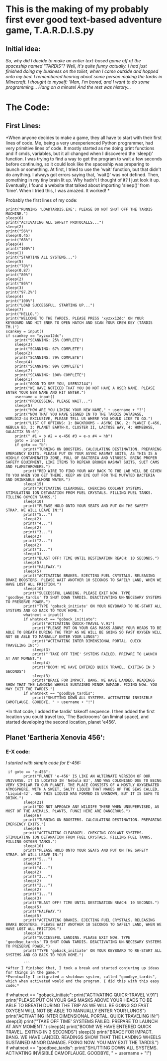 # This is the making of my probably first ever good text-based adventure game, T.A.R.D.I.S.py

## Initial idea:

*So, why did I decide to make an entier text-based game off of the spaceship named "TARDIS"? Well, it's quite funny actually. I had just finished doing my business on the toilet, when I came outside and hopped onto my bed. I remembered hearing about some person making the tardis in Minecraft. I thought to myself: 'Man, I'm bored, and I want to do some programming... Hang on a minute!*
*And the rest was history...*

# The Code:

## First Lines:

*When anyone decides to make a game, they all have to start with their first lines of code. Me, being a very unexperienced Python programmer, had very primitive lines of code. It mostly started as me doing print functions and if cmds, variables, but it all changed when I discovered the 'sleep()' function. I was trying to find a way to get the program to wait a few seconds before continuing, so it could look like the spaceship was preparing to launch or something. At first, I tried to use the 'wait' function, but that didn't do anything. I always got errors saying that, 'wait()' was not defined. Then, something in my tiny brain lit up. Why hadn't I thought of it? I just look it up. Eventually, I found a website that talked about importing 'sleep()' from 'time'. When I tried this, I was amazed. It worked! *

Probably the first lines of my code:

```
print("RUNNING 'LOADTARDIS.EXE'; PLEASE DO NOT SHUT OFF THE TARDIS MACHINE.")
sleep(6)
print("ACTIVATING ALL SAFETY PROTOCALLS...")
sleep(2)
print("56%")
sleep(0.45)
print("68%")
sleep(4)
print("100%")
sleep(1)
print("STARTING ALL SYSTEMS...")
sleep(5)
print("78%")
sleep(0.87)
print("80%")
sleep(2)
print("86%")
sleep(3)
print("97.2%")
sleep(4)
print("100%")
print("LOAD SUCCESSFUL. STARTING UP...")
sleep(7)
print("HELLO.")
print("WELCOME TO THE TARDIS. PLEASE PRESS 'xyzxx12dc' ON YOUR KEYBOARD AND HIT ENER TO OPEN HATCH AND SCAN YOUR CREW KEY (TARDIS TM.)")
scankey = input()
if scankey == "xyzxx12dc":
    print("SCANNING: 25% COMPLETE")
    sleep(3)
    print("SCANNING: 67% COMPLETE")
    sleep(2)
    print("SCANNING: 79% COMPLETE")
    sleep(4)
    print("SCANNING: 99% COMPLETE")
    sleep(7)
    print("SCANNING: 100% COMPLETE")
    sleep(1)
    print("GOOD TO SEE YOU, USER12144")
    print("WE HAVE NOTICED THAT YOU DO NOT HAVE A USER NAME. PLEASE ENTER YOUR NEW NAME AND HIT ENTER.")
    username = input()
    print("PROCESSING. PLEASE WAIT...")
    sleep(5)
    print("HOW ARE YOU LIKING YOUR NEW NAME," + username + "?")
    print("NOW THAT YOU HAVE SIGNED IN TO THE TARDIS DATABASE, WORLD12-44 EXCLUSIVE, PLEASE TELL US WHERE YOU WOULD LIKE TO GO.")
    print("LIST OF OPTIONS: 1: BACKROOMS - ASYNC INC. 2: PLANET E-456, NEBULA B3, 3: PLANET EARTH-X, CLUSTER II, LACTOSE WAY, 4: HOMEBASE, GALACTIX 55-6")
    print(" #1 = b #2 = e-456 #3 = e-x #4 = hb")
    goto = input()
    if goto == "b":
        print("TURNING ON BOOSTERS. CALCULATING DESTINATION. PREPARING EMERGENCY EXITS. PLEASE PUT ON YOUR ASYNC HASMAT SUITS, AS THIS IS A HIGHLY CONTAMINATED ZONE, FULL OF BACTERIA AND VIRUSES. BRING PROPER SAFETY EQUIPMENT, LIKE ITEMS TO REPEAR BROKEN HASMAT SUITS, SUIT CAMS AND FLAMETHROWERS.")
        print("RED WIRE TO FIND YOUR WAY BACK TO THE LAB WILL BE GIVEN TO YOU WHEN YOU GET THERE. KEEP AN EYE OUT FOR THE MUTATED BACTERIA AND DRINKABLE ALMOND WATER.")
        sleep(15)
        print("ACTIVATING CLEAROGEL. CHEKCING COOLANT SYSTEMS. STIMULATING ION DETANATION FROM FUEL CRYSTALS. FILLING FUEL TANKS. FILLING OXYGEN TANKS.")
        sleep(10)
        print("PLEASE HOLD ONTO YOUR SEATS AND PUT ON THE SAFETY STRAP. WE WILL LEAVE IN:")
        print("5...")
        sleep(2)
        print("4...")
        sleep(2)
        print("3...")
        sleep(2)
        print("2...")
        sleep(2)
        print("1...")
        sleep(3)
        print("BLAST OFF! TIME UNTIL DESTINATION REACH: 10 SECONDS.")
        sleep(5)
        print("HALFWAY.")
        sleep(5)
        print("ACTIVATING BRAKES. EJECTING FUEL CRYSTALS. RELEASING BRAKE BOOSTERS. PLEASE WAIT ANOTHER 10 SECONDS TO SAFELY LAND, WHEN WE HAVE LOST ALL FRICTION.")
        sleep(10)
        print("SUCCESSFUL LANDING. PLEASE EXIT NOW. TYPE 'goodbye_tardis' TO SHUT DOWN TARDIS. DEACTIVATING UN-NECESARY SYSTEMS TO PRESERVE POWER.")
        print("TYPE 'goback_initiate' ON YOUR KEYBOARD TO RE-START ALL SYSTEMS AND GO BACK TO YOUR HOME.")
        whatnext = input()
        if whatnext == "goback_initiate":
            print("ACTIVATING QUICK-TRAVEL V.91")
            print("PLEASE PUT ON YOUR GAS MASKS ABOVE YOUR HEADS TO BE ABLE TO BREATH DURING THE TRIP AS WE WILL BE GOING SO FAST OXYGEN WILL NOT BE ABLE TO MANUALLY ENTER YOUR LUNGS")
            print("ACTIVATING INTER DIMENSIONAL PORTAL. QUICK TRAVELING IN:")
            sleep(3)
            print("'TAKE OFF TIME' SYSTEMS FAILED. PREPARE TO LAUNCH AT ANY MOMENT.")
            sleep(4)
            print("BOOM! WE HAVE ENTERED QUICK TRAVEL. EXITING IN 3 SECONDS")
            sleep(3)
            print("BRACE FOR IMPACT. BANG. WE HAVE LANDED. READINGS SHOW THAT THE LANDING WHEELS SUSTAINED MINOR DAMAGE. FIXING NOW. YOU MAY EXIT THE TARDIS.")
        if whatnext == "goodbye_tardis":
            print("SHUTTING DOWN ALL SYSTEMS. ACTIVATING INVISIBLE CAMOFLAUGE. GOODBYE, " + username + "!")

```
*In that code, I added the tardis' takeoff sequence. I then added the first location you could travel too, 'The Backrooms' (an liminal space), and started developing the second location, planet 'e456'.

## Planet 'Eartheria Xenovia 456':

### E-X code:

*I started with simple code for E-456:*

```
 if goto == "e-456":
        print("PLANET 'e-456' IS LIKE AN ALTERNATE VERSION OF OUR UNIVERSE. IT IS LOCATED IN 'Nebula B3', AND WAS COLONISED DUE TO BEING VERY SIMILAR TO OUR PLANET. THE PLACE CONSISTS OF A MOSTLY OXYGENATED ATMOSPHERE, WITH A SWEET, SALTY LIQUID THAT MAKES UP THE SEAS CALLED, 'Liquid-42'. HOW THIS LIQUID WAS FORMED IS UNKNOWN, BUT IT IS SAFE TO DRINK.")
        sleep(21)
        print("DO NOT APROACH ANY WILDIFE THERE WHEN UNSUPERVISED, AS MOST OF THE ANIMALS, PLANTS, FUNGI HERE ARE DANGEROUS.")
        sleep(6)
        print("TURNING ON BOOSTERS. CALCULATING DESTINATION. PREPARING EMERGENCY EXITS.")
        sleep(6)
        print("ACTIVATING CLEAROGEL. CHEKCING COOLANT SYSTEMS. STIMULATING ION DETANATION FROM FUEL CRYSTALS. FILLING FUEL TANKS. FILLING OXYGEN TANKS.")
        sleep(10)
        print("PLEASE HOLD ONTO YOUR SEATS AND PUT ON THE SAFETY STRAP. WE WILL LEAVE IN:")
        print("5...")
        sleep(2)
        print("4...")
        sleep(2)
        print("3...")
        sleep(2)
        print("2...")
        sleep(2)
        print("1...")
        sleep(3)
        print("BLAST OFF! TIME UNTIL DESTINATION REACH: 10 SECONDS.")
        sleep(5)
        print("HALFWAY.")
        sleep(5)
        print("ACTIVATING BRAKES. EJECTING FUEL CRYSTALS. RELEASING BRAKE BOOSTERS. PLEASE WAIT ANOTHER 10 SECONDS TO SAFELY LAND, WHEN WE HAVE LOST ALL FRICTION.")
        sleep(10)
        print("SUCCESSFUL LANDING. PLEASE EXIT NOW. TYPE 'goodbye_tardis' TO SHUT DOWN TARDIS. DEACTIVATING UN-NECESARY SYSTEMS TO PRESERVE POWER.")
        print("TYPE 'goback_initiate' ON YOUR KEYBOARD TO RE-START ALL SYSTEMS AND GO BACK TO YOUR HOME.")
        
        ```
*After I finished that, I took a break and started conjuring up ideas for things in the game.*
*Eventually I intigrated a shutdown system, called "goodbye_tardis", which when activated would end the program. I did this with this easy code:*

```
if whatnext == "goback_initiate":
            print("ACTIVATING QUICK-TRAVEL V.91")
            print("PLEASE PUT ON YOUR GAS MASKS ABOVE YOUR HEADS TO BE ABLE TO BREATH DURING THE TRIP AS WE WILL BE GOING SO FAST OXYGEN WILL NOT BE ABLE TO MANUALLY ENTER YOUR LUNGS")
            print("ACTIVATING INTER DIMENSIONAL PORTAL. QUICK TRAVELING IN:")
            sleep(3)
            print("'TAKE OFF TIME' SYSTEMS FAILED. PREPARE TO LAUNCH AT ANY MOMENT.")
            sleep(4)
            print("BOOM! WE HAVE ENTERED QUICK TRAVEL. EXITING IN 3 SECONDS")
            sleep(3)
            print("BRACE FOR IMPACT. BANG. WE HAVE LANDED. READINGS SHOW THAT THE LANDING WHEELS SUSTAINED MINOR DAMAGE. FIXING NOW. YOU MAY EXIT THE TARDIS.")
        if whatnext == "goodbye_tardis":
            print("SHUTTING DOWN ALL SYSTEMS. ACTIVATING INVISIBLE CAMOFLAUGE. GOODBYE, " + username + "!")

```

